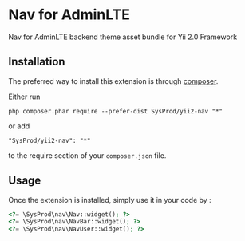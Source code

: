 Nav for AdminLTE
================
Nav for AdminLTE backend theme asset bundle for Yii 2.0 Framework

Installation
------------

The preferred way to install this extension is through [composer](http://getcomposer.org/download/).

Either run

```
php composer.phar require --prefer-dist SysProd/yii2-nav "*"
```

or add

```
"SysProd/yii2-nav": "*"
```

to the require section of your `composer.json` file.


Usage
-----

Once the extension is installed, simply use it in your code by  :

```php
<?= \SysProd\nav\Nav::widget(); ?>
<?= \SysProd\nav\NavBar::widget(); ?>
<?= \SysProd\nav\NavUser::widget(); ?>
```